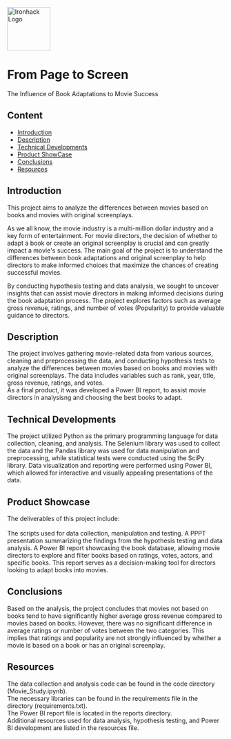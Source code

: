 <img src="https://bit.ly/2VnXWr2" alt="Ironhack Logo" width="100"/>

# From Page to Screen

The Influence of Book Adaptations to Movie Success


## Content

- [Introduction](#Introduction)
- [Description](#description)
- [Technical Developments](#Technical-Developments)
- [Product ShowCase](#deliverables)
- [Conclusions](#schedule)
- [Resources](#resources)

<a name="Introduction"></a>

## Introduction
This project aims to analyze the differences between movies based on books and movies with original screenplays. <br>

As we all know, the movie industry is a multi-million dollar industry and a key form of entertainment. For movie directors, the decision of whether to adapt a book or create an original screenplay is crucial and can greatly impact a movie's success.
The main goal of the project is to understand the differences between book adaptations and original screenplay to help directors to make informed choices that maximize the chances of creating successful movies.<br>

By conducting hypothesis testing and data analysis, we sought to uncover insights that can assist movie directors in making informed decisions during the book adaptation process. The project explores factors such as average gross revenue, ratings, and number of votes (Popularity) to provide valuable guidance to directors.

<a name="description"></a>
## Description
The project involves gathering movie-related data from various sources, cleaning and preprocessing the data, and conducting hypothesis tests to analyze the differences between movies based on books and movies with original screenplays. The data includes variables such as rank, year, title, gross revenue, ratings, and votes.<br>
As a final product, it was developed a Power BI report, to assist movie directors in analysisng and choosing the best books to adapt.


<a name="Technical-Developments"></a>
## Technical Developments
The project utilized Python as the primary programming language for data collection, cleaning, and analysis. The Selenium library was used to collect the data and the Pandas library was used for data manipulation and preprocessing, while statistical tests were conducted using the SciPy library. Data visualization and reporting were performed using Power BI, which allowed for interactive and visually appealing presentations of the data.


<a name="deliverables"></a>
## Product Showcase
The deliverables of this project include:<br>
<br>
The scripts used for data collection, manipulation and testing.
A PPPT presentation summarizing the findings from the hypothesis testing and data analysis.
A Power BI report showcasing the book database, allowing movie directors to explore and filter books based on ratings, votes, actors, and specific books. This report serves as a decision-making tool for directors looking to adapt books into movies.

<a name="schedule"></a>
## Conclusions
Based on the analysis, the project concludes that movies not based on books tend to have significantly higher average gross revenue compared to movies based on books. However, there was no significant difference in average ratings or number of votes between the two categories. This implies that ratings and popularity are not strongly influenced by whether a movie is based on a book or has an original screenplay.

<a name="resources"></a>
## Resources
The data collection and analysis code can be found in the code directory (Movie_Study.ipynb). <br>
The necessary libraries can be found in the requirements file in the directory (requirements.txt).<br>
The Power BI report file is located in the reports directory.<br>
Additional resources used for data analysis, hypothesis testing, and Power BI development are listed in the resources file.<br>
